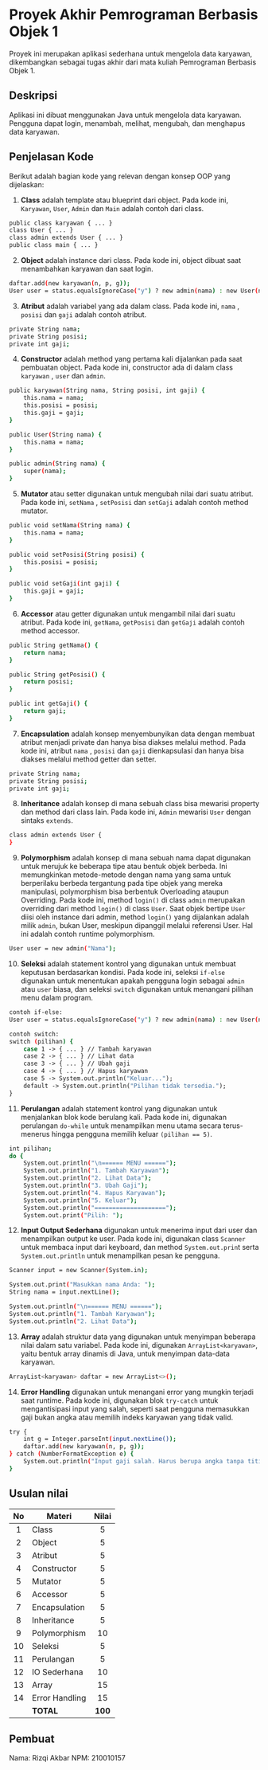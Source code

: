 # Proyek Akhir Pemrograman Berbasis Objek 1

Proyek ini merupakan aplikasi sederhana untuk mengelola data karyawan, dikembangkan sebagai tugas akhir dari mata kuliah Pemrograman Berbasis Objek 1.

## Deskripsi

Aplikasi ini dibuat menggunakan Java untuk mengelola data karyawan. Pengguna dapat login, menambah, melihat, mengubah, dan menghapus data karyawan. 

## Penjelasan Kode

Berikut adalah bagian kode yang relevan dengan konsep OOP yang dijelaskan:

1. **Class** adalah template atau blueprint dari object. Pada kode ini, `Karyawan`, `User`, `Admin` dan `Main` adalah contoh dari class.

```bash
public class karyawan { ... }
class User { ... }
class admin extends User { ... }
public class main { ... }

```

2. **Object** adalah instance dari class. Pada kode ini, object dibuat saat menambahkan karyawan dan saat login.

```bash
daftar.add(new karyawan(n, p, g));
User user = status.equalsIgnoreCase("y") ? new admin(nama) : new User(nama);
```

3. **Atribut** adalah variabel yang ada dalam class. Pada kode ini, `nama` , `posisi` dan `gaji` adalah contoh atribut.

```bash
private String nama;
private String posisi;
private int gaji;
```

4. **Constructor** adalah method yang pertama kali dijalankan pada saat pembuatan object. Pada kode ini, constructor ada di dalam class `karyawan` , `user` dan `admin`.

```bash
public karyawan(String nama, String posisi, int gaji) {
    this.nama = nama;
    this.posisi = posisi;
    this.gaji = gaji;
}

public User(String nama) {
    this.nama = nama;
}

public admin(String nama) {
    super(nama);
}
```

5. **Mutator** atau setter digunakan untuk mengubah nilai dari suatu atribut. Pada kode ini, `setNama` , `setPosisi` dan `setGaji` adalah contoh method mutator.

```bash
public void setNama(String nama) {
    this.nama = nama;
}

public void setPosisi(String posisi) {
    this.posisi = posisi;
}

public void setGaji(int gaji) {
    this.gaji = gaji;
}

```

6. **Accessor** atau getter digunakan untuk mengambil nilai dari suatu atribut. Pada kode ini, `getNama`, `getPosisi` dan `getGaji` adalah contoh method accessor.

```bash
public String getNama() {
    return nama;
}

public String getPosisi() {
    return posisi;
}

public int getGaji() {
    return gaji;
}

```

7. **Encapsulation** adalah konsep menyembunyikan data dengan membuat atribut menjadi private dan hanya bisa diakses melalui method. Pada kode ini, atribut `nama` , `posisi` dan `gaji` dienkapsulasi dan hanya bisa diakses melalui method getter dan setter.

```bash
private String nama;
private String posisi;
private int gaji;
```

8. **Inheritance** adalah konsep di mana sebuah class bisa mewarisi property dan method dari class lain. Pada kode ini, `Admin` mewarisi `User` dengan sintaks `extends`.

```bash
class admin extends User {
}
```

9. **Polymorphism** adalah konsep di mana sebuah nama dapat digunakan untuk merujuk ke beberapa tipe atau bentuk objek berbeda. Ini memungkinkan metode-metode dengan nama yang sama untuk berperilaku berbeda tergantung pada tipe objek yang mereka manipulasi, polymorphism bisa berbentuk Overloading ataupun Overriding. Pada kode ini, method `login()` di class `admin` merupakan overriding dari method `login()` di class `User`. Saat objek bertipe `User` diisi oleh instance dari admin, method `login()` yang dijalankan adalah milik `admin`, bukan User, meskipun dipanggil melalui referensi User. Hal ini adalah contoh runtime polymorphism.

```bash
User user = new admin("Nama");
```

10. **Seleksi** adalah statement kontrol yang digunakan untuk membuat keputusan berdasarkan kondisi.
Pada kode ini, seleksi `if-else` digunakan untuk menentukan apakah pengguna login sebagai `admin` atau `user` biasa, dan seleksi `switch` digunakan untuk menangani pilihan menu dalam program.

```bash
contoh if-else:
User user = status.equalsIgnoreCase("y") ? new admin(nama) : new User(nama);

contoh switch:
switch (pilihan) {
    case 1 -> { ... } // Tambah karyawan
    case 2 -> { ... } // Lihat data
    case 3 -> { ... } // Ubah gaji
    case 4 -> { ... } // Hapus karyawan
    case 5 -> System.out.println("Keluar...");
    default -> System.out.println("Pilihan tidak tersedia.");
}
```

11. **Perulangan** adalah statement kontrol yang digunakan untuk menjalankan blok kode berulang kali. Pada kode ini, digunakan perulangan `do-while` untuk menampilkan menu utama secara terus-menerus hingga pengguna memilih keluar `(pilihan == 5)`.

```bash
int pilihan;
do {
    System.out.println("\n====== MENU ======");
    System.out.println("1. Tambah Karyawan");
    System.out.println("2. Lihat Data");
    System.out.println("3. Ubah Gaji");
    System.out.println("4. Hapus Karyawan");
    System.out.println("5. Keluar");
    System.out.println("====================");
    System.out.print("Pilih: ");
```

12. **Input Output Sederhana** digunakan untuk menerima input dari user dan menampilkan output ke user. Pada kode ini, digunakan class `Scanner` untuk membaca input dari keyboard, dan method `System.out.prin`t serta `System.out.println` untuk menampilkan pesan ke pengguna.

```bash
Scanner input = new Scanner(System.in);

System.out.print("Masukkan nama Anda: ");
String nama = input.nextLine();

System.out.println("\n====== MENU ======");
System.out.println("1. Tambah Karyawan");
System.out.println("2. Lihat Data");
```

13. **Array** adalah struktur data yang digunakan untuk menyimpan beberapa nilai dalam satu variabel. Pada kode ini, digunakan `ArrayList<karyawan>`, yaitu bentuk array dinamis di Java, untuk menyimpan data-data karyawan.

```bash
ArrayList<karyawan> daftar = new ArrayList<>();
```

14. **Error Handling** digunakan untuk menangani error yang mungkin terjadi saat runtime. Pada kode ini, digunakan blok `try-catch` untuk mengantisipasi input yang salah, seperti saat pengguna memasukkan gaji bukan angka atau memilih indeks karyawan yang tidak valid.

```bash
try {
    int g = Integer.parseInt(input.nextLine());
    daftar.add(new karyawan(n, p, g));
} catch (NumberFormatException e) {
    System.out.println("Input gaji salah. Harus berupa angka tanpa titik.");
}
```

## Usulan nilai

| No  | Materi         |  Nilai  |
| :-: | -------------- | :-----: |
|  1  | Class          |    5    |
|  2  | Object         |    5    |
|  3  | Atribut        |    5    |
|  4  | Constructor    |    5    |
|  5  | Mutator        |    5    |
|  6  | Accessor       |    5    |
|  7  | Encapsulation  |    5    |
|  8  | Inheritance    |    5    |
|  9  | Polymorphism   |   10    |
| 10  | Seleksi        |    5    |
| 11  | Perulangan     |    5    |
| 12  | IO Sederhana   |   10    |
| 13  | Array          |   15    |
| 14  | Error Handling |   15    |
|     | **TOTAL**      | **100** |

## Pembuat

Nama: Rizqi Akbar
NPM: 210010157
